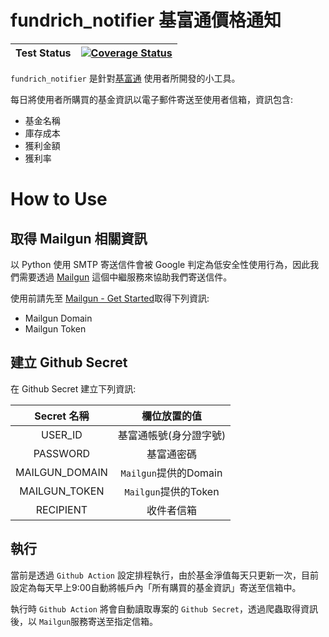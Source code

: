 # fundrich_notifier 基富通價格通知

| Test Status | [![Coverage Status](https://coveralls.io/repos/github/MingLunWu/fund_notification/badge.svg?branch=master)](https://coveralls.io/github/MingLunWu/fund_notification?branch=master) |
|:---:|:---:|


`fundrich_notifier` 是針對[基富通](https://www.fundrich.com.tw) 使用者所開發的小工具。

每日將使用者所購買的基金資訊以電子郵件寄送至使用者信箱，資訊包含: 

+ 基金名稱
+ 庫存成本
+ 獲利金額
+ 獲利率

# How to Use

## 取得 Mailgun 相關資訊

以 Python 使用 SMTP 寄送信件會被 Google 判定為低安全性使用行為，因此我們需要透過 [Mailgun](https://www.mailgun.com) 這個中繼服務來協助我們寄送信件。

使用前請先至 [Mailgun - Get Started](https://signup.mailgun.com/new/signup)取得下列資訊: 

+ Mailgun Domain
+ Mailgun Token

## 建立 Github Secret

在 Github Secret 建立下列資訊:

| Secret 名稱 | 欄位放置的值 |
|:----------:|:----------:|
| USER_ID | 基富通帳號(身分證字號) |
| PASSWORD | 基富通密碼 |
| MAILGUN_DOMAIN | `Mailgun`提供的Domain |
| MAILGUN_TOKEN | `Mailgun`提供的Token |
| RECIPIENT | 收件者信箱 |

## 執行

當前是透過 `Github Action` 設定排程執行，由於基金淨值每天只更新一次，目前設定為每天早上9:00自動將帳戶內「所有購買的基金資訊」寄送至信箱中。

執行時 `Github Action` 將會自動讀取專案的 `Github Secret`，透過爬蟲取得資訊後，以 `Mailgun`服務寄送至指定信箱。
